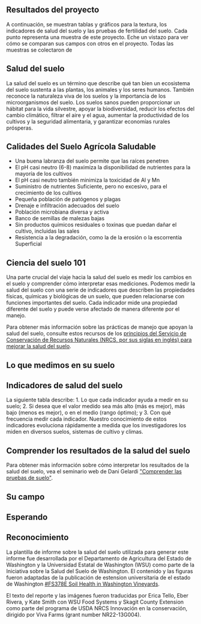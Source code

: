 <!--section:project_results-->
## Resultados del proyecto

A continuación, se muestran tablas y gráficos para la textura, los indicadores
de salud del suelo y las pruebas de fertilidad del suelo. Cada punto representa
una muestra de este proyecto. Eche un vistazo para ver cómo se comparan sus
campos con otros en el proyecto. Todas las muestras se colectaron de 

<!--section:soil_health-->
## Salud del suelo

La salud del suelo es un término que describe qué tan bien un ecosistema del
suelo sustenta a las plantas, los animales y los seres humanos. También reconoce
la naturaleza viva de los suelos y la importancia de los microorganismos del
suelo. Los suelos sanos pueden proporcionar un hábitat para la vida silvestre,
apoyar la biodiversidad, reducir los efectos del cambio climático, filtrar el
aire y el agua, aumentar la productividad de los cultivos y la seguridad
alimentaria, y garantizar economías rurales prósperas.

<!--section:soil_qualities-->
## Calidades del Suelo Agrícola Saludable

-   Una buena labranza del suelo permite que las raíces penetren
-   El pH casi neutro (6-8) maximiza la disponibilidad de nutrientes para la
    mayoría de los cultivos
-   El pH casi neutro también minimiza la toxicidad de Al y Mn
-   Suministro de nutrientes Suficiente, pero no excesivo, para el crecimiento
    de los cultivos
-   Pequeña población de patógenos y plagas
-   Drenaje e infiltración adecuados del suelo
-   Población microbiana diversa y activa
-   Banco de semillas de malezas bajas
-   Sin productos químicos residuales o toxinas que puedan dañar el cultivo,
    incluidas las sales
-   Resistencia a la degradación, como la de la erosión o la escorrentía
    Superficial

<!--section:soil_science-->
## Ciencia del suelo 101

Una parte crucial del viaje hacia la salud del suelo es medir los cambios en el
suelo y comprender cómo interpretar esas mediciones. Podemos medir la salud del
suelo con una serie de indicadores que describen las propiedades físicas,
químicas y biológicas de un suelo, que pueden relacionarse con funciones
importantes del suelo. Cada indicador mide una propiedad diferente del suelo y
puede verse afectado de manera diferente por el manejo.

Para obtener más información sobre las prácticas de manejo que apoyan la salud
del suelo, consulte estos recursos de los [principios del Servicio de
Conservación de Recursos Naturales (NRCS, por sus siglas en inglés) para mejorar
la salud del
suelo](https://www.nrcs.usda.gov/conservation-basics/natural-resource-concerns/soils/soil-health).

<!--section:measured_soil-->
## Lo que medimos en su suelo

<!--section:indicators-->
## Indicadores de salud del suelo

La siguiente tabla describe: 1. Lo que cada indicador ayuda a medir en su suelo;
2. Si desea que el valor medido sea más alto (más es mejor), más bajo (menos es
mejor), o en el medio (rango óptimo); y 3. Con qué frecuencia medir cada
indicador. Nuestro conocimiento de estos indicadores evoluciona rápidamente a
medida que los investigadores los miden en diversos suelos, sistemas de cultivo
y climas.

<!--section:testing-->
## Comprender los resultados de la salud del suelo

Para obtener más información sobre cómo interpretar los resultados de la salud
del suelo, vea el seminario web de Dani Gelardi ["Comprender las pruebas de
suelo"](https://youtu.be/-ED-gGk4yb8?si=fxfnxqrRqhkGDaiu).


<!--section:your_fields-->
## Su campo

<!--section:looking_forward-->
## Esperando

<!--section:acknowledgements-->
## Reconocimiento
La plantilla de informe sobre la salud del suelo utilizada para generar este
informe fue desarrollada por el Departamento de Agricultura del Estado de
Washington y la Universidad Estatal de Washington (WSU) como parte de la
Iniciativa sobre la Salud del Suelo de Washington. El contenido y las figuras
fueron adaptadas de la publicación de estension universitaria de el estado de
Washington [#FS378E Soil Health in Washington
Vineyards](https://pubs.extension.wsu.edu/soil-health-in-washington-vineyards).

El texto del reporte y las imágenes fueron traducidas por Erica Tello, Eber
Rivera, y Kate Smith con WSU Food Systems y Skagit County Extension como parte
del programa de USDA NRCS Innovación en la conservación, dirigido por Viva Farms
(grant number NR22-13G004).
